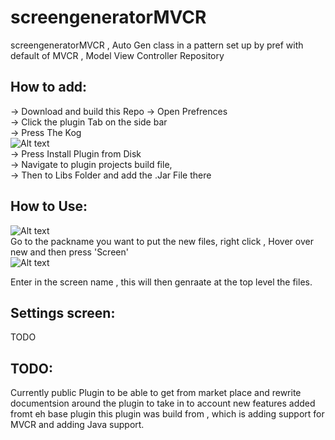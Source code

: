 # screengeneratorMVCR
screengeneratorMVCR , Auto Gen class in a pattern set up by pref with default of MVCR , Model View Controller Repository

## How to add: 

 -> Download and build this Repo
 -> Open Prefrences<br/>
 -> Click the plugin Tab on the side bar<br/>
 -> Press The Kog<br/>
![Alt text](https://i.ibb.co/MhbjMN7/Screenshot-2019-08-05-at-10-51-38.png)
<br/>
 -> Press Install Plugin from Disk<br/>
 -> Navigate to plugin projects build file, <br/>
 -> Then to Libs Folder and add the .Jar File there<br/>

## How to Use: 
![Alt text](https://i.ibb.co/wrYxcLQ/Screenshot-2019-08-05-at-10-40-37.png)<br/>
Go to the packname you want to put the new files, right click , Hover over new and then press 'Screen'
<br/>
![Alt text](https://i.ibb.co/VgH3gzc/Screenshot-2019-08-05-at-10-45-08.png)

Enter in the screen name , this will then genraate at the top level the files.<br/>

## Settings screen: 
TODO

## TODO: 

Currently public Plugin to be able to get from market place and rewrite documentsion around the plugin to take in to account new features added fromt eh base plugin this plugin was build from , which is adding support for MVCR and adding Java support.
